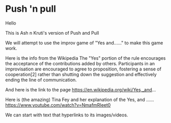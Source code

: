 # Push 'n pull
 


Hello

This is Ash n Kruti's version of Push and Pull

We will attempt to use the improv game of "Yes and......" to make this game work.

Here is the info from the Wikipedia 
The "Yes" portion of the rule encourages the acceptance of the contributions added by others. Participants in an improvisation are encouraged to agree to proposition, fostering a sense of cooperation[2] rather than shutting down the suggestion and effectively ending the line of communication.

And here is the link to the page
https://en.wikipedia.org/wiki/Yes,_and...

Here is (the amazing) Tina Fey and her explanation of the Yes, and ......
https://www.youtube.com/watch?v=NmafmRIeet0

We can start with text that hyperlinks to its images/videos.

